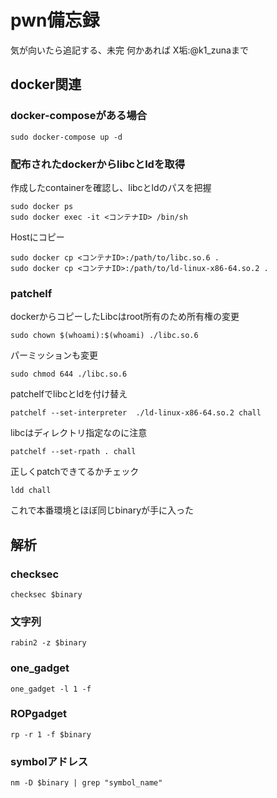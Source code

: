 # pwn備忘録
気が向いたら追記する、未完
何かあれば X垢:@k1_zunaまで

## docker関連
### docker-composeがある場合
```sudo docker-compose up -d```
### 配布されたdockerからlibcとldを取得

作成したcontainerを確認し、libcとldのパスを把握
```
sudo docker ps
sudo docker exec -it <コンテナID> /bin/sh
```
Hostにコピー
```
sudo docker cp <コンテナID>:/path/to/libc.so.6 .
sudo docker cp <コンテナID>:/path/to/ld-linux-x86-64.so.2 .
```

### patchelf
dockerからコピーしたLibcはroot所有のため所有権の変更

```sudo chown $(whoami):$(whoami) ./libc.so.6```

パーミッションも変更

```sudo chmod 644 ./libc.so.6```

patchelfでlibcとldを付け替え

```patchelf --set-interpreter  ./ld-linux-x86-64.so.2 chall```

libcはディレクトリ指定なのに注意

```patchelf --set-rpath . chall```

正しくpatchできてるかチェック

```ldd chall```

これで本番環境とほぼ同じbinaryが手に入った

## 解析

### checksec
```checksec $binary```
### 文字列
```rabin2 -z $binary```
### one_gadget
```one_gadget -l 1 -f```
### ROPgadget
```rp -r 1 -f $binary```
### symbolアドレス
```nm -D $binary | grep "symbol_name"```
